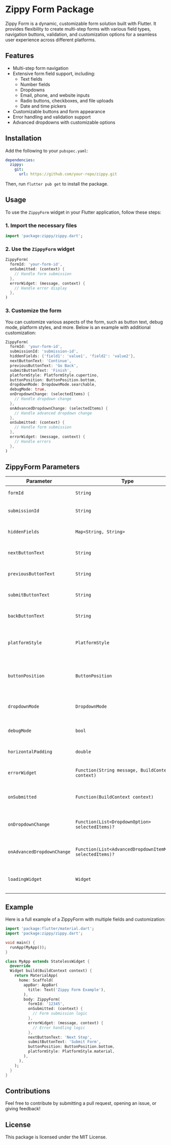 
# Zippy Form Package

Zippy Form is a dynamic, customizable form solution built with Flutter. It provides flexibility to create multi-step forms with various field types, navigation buttons, validation, and customization options for a seamless user experience across different platforms.

## Features

- Multi-step form navigation
- Extensive form field support, including:
  - Text fields
  - Number fields
  - Dropdowns
  - Email, phone, and website inputs
  - Radio buttons, checkboxes, and file uploads
  - Date and time pickers
- Customizable buttons and form appearance
- Error handling and validation support
- Advanced dropdowns with customizable options

## Installation

Add the following to your `pubspec.yaml`:

```yaml
dependencies:
  zippy:
    git:
      url: https://github.com/your-repo/zippy.git
```

Then, run `flutter pub get` to install the package.

## Usage

To use the `ZippyForm` widget in your Flutter application, follow these steps:

### 1. Import the necessary files

```dart
import 'package:zippy/zippy.dart';
```

### 2. Use the `ZippyForm` widget

```dart
ZippyForm(
  formId: 'your-form-id',
  onSubmitted: (context) {
    // Handle form submission
  },
  errorWidget: (message, context) {
    // Handle error display
  },
)
```

### 3. Customize the form

You can customize various aspects of the form, such as button text, debug mode, platform styles, and more. Below is an example with additional customization:

```dart
ZippyForm(
  formId: 'your-form-id',
  submissionId: 'submission-id',
  hiddenFields: {'field1': 'value1', 'field2': 'value2'},
  nextButtonText: 'Continue',
  previousButtonText: 'Go Back',
  submitButtonText: 'Finish',
  platformStyle: PlatformStyle.cupertino,
  buttonPosition: ButtonPosition.bottom,
  dropdownMode: DropdownMode.searchable,
  debugMode: true,
  onDropdownChange: (selectedItems) {
    // Handle dropdown change
  },
  onAdvancedDropdownChange: (selectedItems) {
    // Handle advanced dropdown change
  },
  onSubmitted: (context) {
    // Handle form submission
  },
  errorWidget: (message, context) {
    // Handle errors
  },
)
```

## ZippyForm Parameters

| Parameter                | Type                                                   | Description                                                                                             |
|--------------------------|--------------------------------------------------------|---------------------------------------------------------------------------------------------------------|
| `formId`                 | `String`                                               | The unique identifier for the form.                                                                     |
| `submissionId`           | `String`                                               | The unique identifier for a submission. Default is an empty string.                                      |
| `hiddenFields`           | `Map<String, String>`                                  | Map of hidden fields that are sent with each form submission.                                            |
| `nextButtonText`         | `String`                                               | Text to display on the "Next" button. Default is "Next".                                                 |
| `previousButtonText`     | `String`                                               | Text to display on the "Previous" button. Default is "Previous".                                         |
| `submitButtonText`       | `String`                                               | Text to display on the "Submit" button. Default is "Submit".                                             |
| `backButtonText`         | `String`                                               | Text to display on the "Back" button. Default is "Back".                                                 |
| `platformStyle`          | `PlatformStyle`                                        | Platform-specific style for the form. Supports `PlatformStyle.material` and `PlatformStyle.cupertino`.   |
| `buttonPosition`         | `ButtonPosition`                                       | Position of the buttons. Options are `ButtonPosition.normal`, `ButtonPosition.top`, and `ButtonPosition.bottom`. |
| `dropdownMode`           | `DropdownMode`                                         | Mode for dropdown fields. Options are `DropdownMode.normal` and `DropdownMode.searchable`.               |
| `debugMode`              | `bool`                                                 | Enables or disables debug mode. Default is `false`.                                                      |
| `horizontalPadding`      | `double`                                               | Horizontal padding for the form layout. Default is `24`.                                                 |
| `errorWidget`            | `Function(String message, BuildContext context)`       | Function to handle error display when form submission fails.                                             |
| `onSubmitted`            | `Function(BuildContext context)`                       | Callback function to handle actions when the form is successfully submitted.                             |
| `onDropdownChange`       | `Function(List<DropdownOption> selectedItems)?`        | Callback function for handling changes in dropdown selection. Optional.                                  |
| `onAdvancedDropdownChange`| `Function(List<AdvancedDropdownItemModel> selectedItems)?`| Callback function for handling changes in advanced dropdown selection. Optional.                        |
| `loadingWidget`          | `Widget`                                               | Custom widget to display while the form is loading. Default is `LoadingWidget()`.                        |

## Example

Here is a full example of a ZippyForm with multiple fields and customization:

```dart
import 'package:flutter/material.dart';
import 'package:zippy/zippy.dart';

void main() {
  runApp(MyApp());
}

class MyApp extends StatelessWidget {
  @override
  Widget build(BuildContext context) {
    return MaterialApp(
      home: Scaffold(
        appBar: AppBar(
          title: Text('Zippy Form Example'),
        ),
        body: ZippyForm(
          formId: '12345',
          onSubmitted: (context) {
            // Form submission logic
          },
          errorWidget: (message, context) {
            // Error handling logic
          },
          nextButtonText: 'Next Step',
          submitButtonText: 'Submit Form',
          buttonPosition: ButtonPosition.bottom,
          platformStyle: PlatformStyle.material,
        ),
      ),
    );
  }
}
```

## Contributions

Feel free to contribute by submitting a pull request, opening an issue, or giving feedback!

## License

This package is licensed under the MIT License.